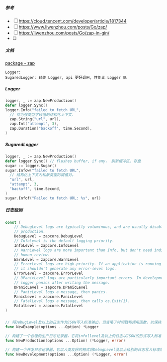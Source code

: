##### 参考

- [ ] https://cloud.tencent.com/developer/article/1817344
- [ ] https://www.liwenzhou.com/posts/Go/zap/
- [ ] https://liwenzhou.com/posts/Go/zap-in-gin/
- [ ] 

##### 文档

[package - zap](https://pkg.go.dev/go.uber.org/zap#section-readme)







```
Logger: 
SugaredLogger: 封装 Logger, api 更好调用, 性能比 Logger 低
```

##### Logger

```go
logger, _ := zap.NewProduction()
defer logger.Sync()
logger.Info("failed to fetch URL",
  // 作为强类型字段值的结构化上下文.
  zap.String("url", url),
  zap.Int("attempt", 3),
  zap.Duration("backoff", time.Second),
)
```

##### SugaredLogger

```go
logger, _ := zap.NewProduction()
defer logger.Sync() // flushes buffer, if any， 刷新缓冲区，存盘
sugar := logger.Sugar()
sugar.Infow("failed to fetch URL",
  // 结构化上下文为松散类型的键值对。
  "url", url,
  "attempt", 3,
  "backoff", time.Second,
)
sugar.Infof("Failed to fetch URL: %s", url)
```

##### 日志级别

```go
const (
    // DebugLevel logs are typically voluminous, and are usually disabled in
    // production.
    DebugLevel = zapcore.DebugLevel
    // InfoLevel is the default logging priority.
    InfoLevel = zapcore.InfoLevel
    // WarnLevel logs are more important than Info, but don't need individual
    // human review.
    WarnLevel = zapcore.WarnLevel
    // ErrorLevel logs are high-priority. If an application is running smoothly,
    // it shouldn't generate any error-level logs.
    ErrorLevel = zapcore.ErrorLevel
    // DPanicLevel logs are particularly important errors. In development the
    // logger panics after writing the message.
    DPanicLevel = zapcore.DPanicLevel
    // PanicLevel logs a message, then panics.
    PanicLevel = zapcore.PanicLevel
    // FatalLevel logs a message, then calls os.Exit(1).
    FatalLevel = zapcore.FatalLevel
)
```

##### 

```go
// 将DebugLevel及以上的日志作为JSON写入标准输出，但省略了时间戳和调用函数，以保持示例输出的简短和确定性
func NewExample(options ...Option) *Logger

// 构建了一个合理的生产日志记录器，它将infollevel及以上的日志以JSON的形式写入标准错误
func NewProduction(options ...Option) (*Logger, error)

// 构建一个开发日志记录器，它以人类友好的格式将DebugLevel及以上级别的日志写入标准错误
func NewDevelopment(options ...Option) (*Logger, error)
```







